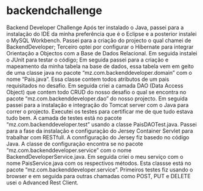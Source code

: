 # backendchallenge
Backend Developer Challenge
	Após ter instalado o Java, passei para a instalação do IDE da minha preferência que é o Eclipse e a posterior instalei o MySQL Workbench.
Passei para a criação do projecto o qual chamei de BackendDeveloper;
Terceiro optei por configurar o  Hibernate para  integrar Orientação a Objectos com a  Base de Dados Relacional.
Em seguida instalei o JUnit para testar o código;
Em seguida passei para a criação e mapeamento da minha tabela na base de dados, essa tabela vem em geito de uma classe java no pacote “mz.com.backenddeveloper.domain” com o nome “Pais.java”. Essa classe contem todos atributos de um pais requisitados no desafio.
Em seguida criei a camada DAO (Data Access Object) que contem todo CRUD  do nosso desafio o qual se encontra no pacote “mz.com.backenddeveloper.dao” do nosso projecto.
Em seguida passei para a instalação e integração do Tomcat server com o Java para correr o projecto.
Executei os testes para certificar me de que tudo estava tudo bem. A camada de testes está no pacote “mz.com.backenddeveloper.test” usando a classe PaisDAOTest.java.
Passei para a fase da instalação e configuração do Jersey Container Servlet para trabalhar com RESTfull.
A connfiguração do Jersey fiz basedo no código Java. A classe de configuração encontra se no pacote “mz.com.backenddeveloper.service” com o nome BackendDeveloperService.java.
Em seguida criei o meu serviço com o nome PaisService.java com os respectivos métodos. Esta classse está no pacote “mz.com.backenddeveloper.service”.
	Primeiros testes fiz usando o browser  e em seguida para outras chamadas como POST, PUT e DELETE usei o Advanced Rest Client.
